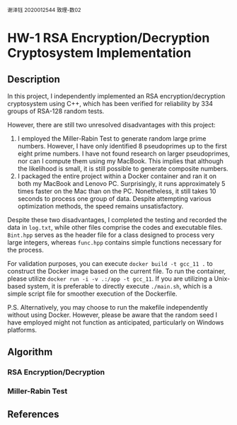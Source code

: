 <small>谢泽钰 2020012544 致理-数02</small>

# HW-1 RSA Encryption/Decryption Cryptosystem Implementation

## Description

In this project, I independently implemented an RSA encryption/decryption cryptosystem using C++, which has been verified for reliability by 334 groups of RSA-128 random tests.

However, there are still two unresolved disadvantages with this project:

1. I employed the Miller-Rabin Test to generate random large prime numbers. However, I have only identified 8 pseudoprimes up to the first eight prime numbers. I have not found research on larger pseudoprimes, nor can I compute them using my MacBook. This implies that although the likelihood is small, it is still possible to generate composite numbers.
2. I packaged the entire project within a Docker container and ran it on both my MacBook and Lenovo PC. Surprisingly, it runs approximately 5 times faster on the Mac than on the PC. Nonetheless, it still takes 10 seconds to process one group of data. Despite attempting various optimization methods, the speed remains unsatisfactory.

Despite these two disadvantages, I completed the testing and recorded the data in `log.txt`, while other files comprise the codes and executable files. `Bint.hpp` serves as the header file for a class designed to process very large integers, whereas `func.hpp` contains simple functions necessary for the process.

For validation purposes, you can execute `docker build -t gcc_11 .` to construct the Docker image based on the current file. To run the container, please utilize `docker run -i -v .:/app -t gcc_11`. If you are utilizing a Unix-based system, it is preferable to directly execute `./main.sh`, which is a simple script file for smoother execution of the Dockerfile.

P.S. Alternatively, you may choose to run the makefile independently without using Docker. However, please be aware that the random seed I have employed might not function as anticipated, particularly on Windows platforms.

## Algorithm

### RSA Encryption/Decryption

### Miller-Rabin Test

## References